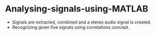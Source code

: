 # Analysing-signals-using-MATLAB
* Signals are extracted, combined and a stereo audio signal is created.
* Recognizing given five signals using correlations concept.
